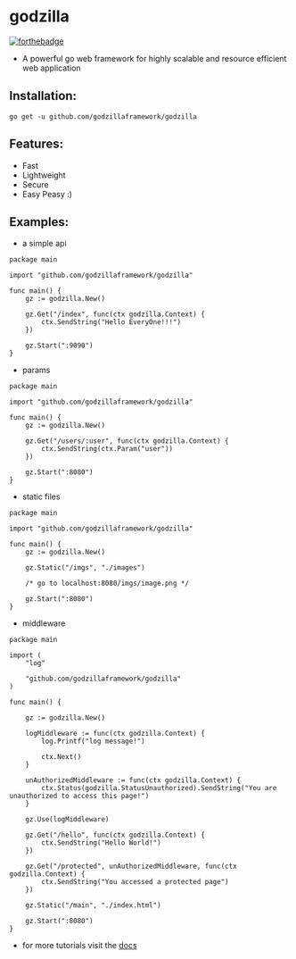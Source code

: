 # godzilla

[![forthebadge](https://forthebadge.com/images/badges/made-with-go.svg)](https://forthebadge.com)

- A powerful go web framework for highly scalable and resource efficient web application

## Installation:
```
go get -u github.com/godzillaframework/godzilla
```

## Features:
- Fast
- Lightweight
- Secure
- Easy Peasy :)

## Examples:

- a simple api

```golang
package main

import "github.com/godzillaframework/godzilla"

func main() {
	gz := godzilla.New()

	gz.Get("/index", func(ctx godzilla.Context) {
		ctx.SendString("Hello EveryOne!!!")
	})

	gz.Start(":9090")
}
```

- params
```golang
package main

import "github.com/godzillaframework/godzilla"

func main() {
    gz := godzilla.New()

    gz.Get("/users/:user", func(ctx godzilla.Context) {
        ctx.SendString(ctx.Param("user"))
    })

    gz.Start(":8080")
}
```

- static files
```golang
package main

import "github.com/godzillaframework/godzilla"

func main() {
    gz := godzilla.New()

    gz.Static("/imgs", "./images")

    /* go to localhost:8080/imgs/image.png */

    gz.Start(":8080")
}
```

- middleware
```golang
package main

import (
	"log"

	"github.com/godzillaframework/godzilla"
)

func main() {

	gz := godzilla.New()

	logMiddleware := func(ctx godzilla.Context) {
		log.Printf("log message!")

		ctx.Next()
	}

	unAuthorizedMiddleware := func(ctx godzilla.Context) {
		ctx.Status(godzilla.StatusUnauthorized).SendString("You are unauthorized to access this page!")
	}

	gz.Use(logMiddleware)

	gz.Get("/hello", func(ctx godzilla.Context) {
		ctx.SendString("Hello World!")
	})

	gz.Get("/protected", unAuthorizedMiddleware, func(ctx godzilla.Context) {
		ctx.SendString("You accessed a protected page")
	})

	gz.Static("/main", "./index.html")

	gz.Start(":8080")
}

```

- for more tutorials visit the [docs](https://github.com/godzillaframework/godzilla/blob/master/docs/learngodzilla.md)